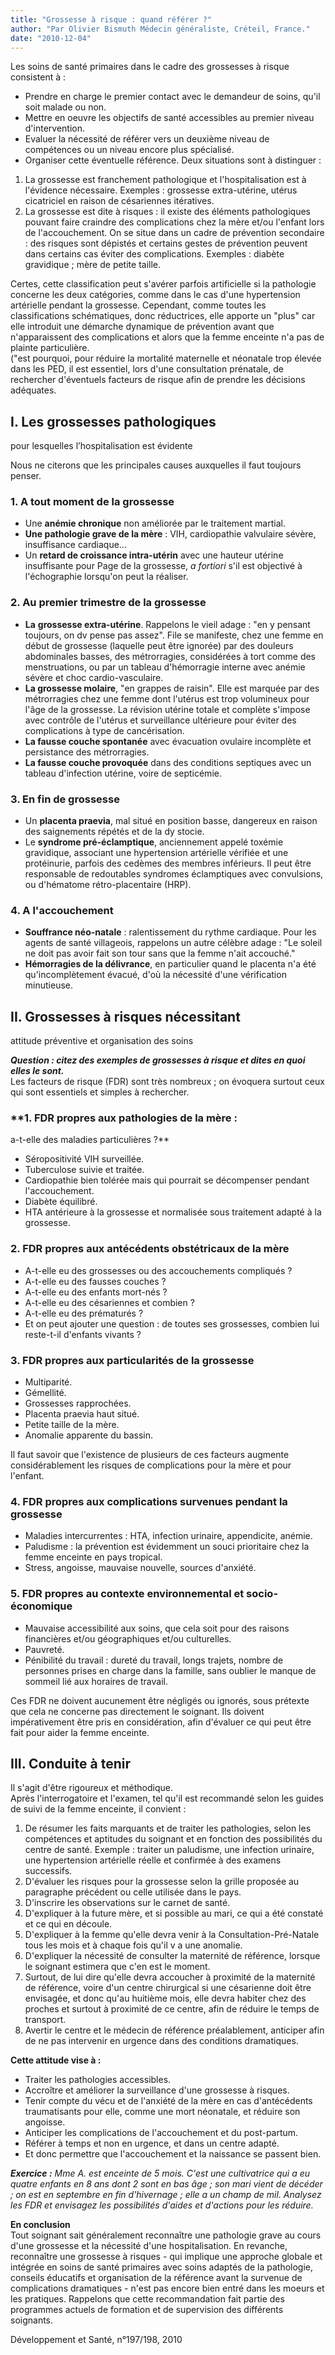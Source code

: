 ```yaml
---
title: "Grossesse à risque : quand référer ?"
author: "Par Olivier Bismuth Médecin généraliste, Créteil, France."
date: "2010-12-04"
---
```


Les soins de santé primaires dans le cadre des grossesses à risque consistent à :

*   Prendre en charge le premier contact avec le demandeur de soins, qu'il soit malade ou non.
*   Mettre en oeuvre les objectifs de santé accessibles au premier niveau d'intervention.
*   Evaluer la nécessité de référer vers un deuxième niveau de compétences ou un niveau encore plus spécialisé.
*   Organiser cette éventuelle référence.
Deux situations sont à distinguer :

1.  La grossesse est franchement pathologique et l'hospitalisation est à l'évidence nécessaire. Exemples : grossesse extra-utérine, utérus cicatriciel en raison de césariennes itératives.
2.  La grossesse est dite à risques : il existe des éléments pathologiques pouvant faire craindre des complications chez la mère et/ou l'enfant lors de l'accouchement. On se situe dans un cadre de prévention secondaire : des risques sont dépistés et certains gestes de prévention peuvent dans certains cas éviter des complications. Exemples : diabète gravidique ; mère de petite taille.

Certes, cette classification peut s'avérer parfois artificielle si la pathologie concerne les deux catégories, comme dans le cas d'une hypertension artérielle pendant la grossesse. Cependant, comme toutes les classifications schématiques, donc réductrices, elle apporte un "plus" car elle introduit une démarche dynamique de prévention avant que n'apparaissent des complications et alors que la femme enceinte n'a pas de plainte particulière.  
("est pourquoi, pour réduire la mortalité maternelle et néonatale trop élevée dans les PED, il est essentiel, lors d'une consultation prénatale, de rechercher d'éventuels facteurs de risque afin de prendre les décisions adéquates.

## I. Les grossesses pathologiques  
pour lesquelles l’hospitalisation est évidente

Nous ne citerons que les principales causes auxquelles il faut toujours penser.

### 1. A tout moment de la grossesse

*   Une **anémie chronique** non améliorée par le traitement martial.
*   **Une pathologie grave de la mère** : VIH, cardiopathie valvulaire sévère, insuffisance cardiaque...
*   Un **retard de croissance intra-utérin** avec une hauteur utérine insuffisante pour Page de la grossesse, _a fortiori_ s'il est objectivé à l'échographie lorsqu'on peut la réaliser.

### 2. Au premier trimestre de la grossesse

*   **La** **grossesse extra-utérine**. Rappelons le vieil adage : "en y pensant toujours, on dv pense pas assez". File se manifeste, chez une femme en début de grossesse (laquelle peut être ignorée) par des douleurs abdominales basses, des métrorragies, considérées à tort comme des menstruations, ou par un tableau d'hémorragie interne avec anémie sévère et choc cardio-vasculaire.
*   **La grossesse molaire**, "en grappes de raisin". Elle est marquée par des métrorragies chez une femme dont l'utérus est trop volumineux pour l'âge de la grossesse. La révision utérine totale et complète s'impose avec contrôle de l'utérus et surveillance ultérieure pour éviter des complications à type de cancérisation.
*   **La fausse couche spontanée** avec évacuation ovulaire incomplète et persistance des métrorragies.
*   **La fausse couche provoquée** dans des conditions septiques avec un tableau d'infection utérine, voire de septicémie.

### 3. En fin de grossesse

*   Un **placenta praevia**, mal situé en position basse, dangereux en raison des saignements répétés et de la dy stocie.
*   Le **syndrome pré-éclamptique**, anciennement appelé toxémie gravidique, associant une hypertension artérielle vérifiée et une protéinurie, parfois des cedèmes des membres inférieurs. Il peut être responsable de redoutables syndromes éclamptiques avec convulsions, ou d'hématome rétro-placentaire (HRP).

### 4. A l'accouchement

*   **Souffrance néo-natale** : ralentissement du rythme cardiaque. Pour les agents de santé villageois, rappelons un autre célèbre adage : "Le soleil ne doit pas avoir fait son tour sans que la femme n'ait accouché."
*   **Hémorragies de la délivrance**, en particulier quand le placenta n'a été qu'incomplètement évacué, d'où la nécessité d'une vérification minutieuse.

## II. Grossesses à risques nécessitant  
attitude préventive et organisation des soins

_**Question : citez des exemples de grossesses à risque et dites en quoi elles le sont.**_  
Les facteurs de risque (FDR) sont très nombreux ; on évoquera surtout ceux qui sont essentiels et simples à rechercher.

### **1. FDR propres aux pathologies de la mère :  
a-t-elle des maladies particulières ?**

*   Séropositivité VIH surveillée.
*   Tuberculose suivie et traitée.
*   Cardiopathie bien tolérée mais qui pourrait se décompenser pendant l'accouchement.
*   Diabète équilibré.
*   HTA antérieure à la grossesse et normalisée sous traitement adapté à la grossesse.

### 2. FDR propres aux antécédents obstétricaux de la mère

*   A-t-elle eu des grossesses ou des accouchements compliqués ?
*   A-t-elle eu des fausses couches ?
*   A-t-elle eu des enfants mort-nés ?
*   A-t-elle eu des césariennes et combien ?
*   A-t-elle eu des prématurés ?
*   Et on peut ajouter une question : de toutes ses grossesses, combien lui reste-t-il d'enfants vivants ?

### 3. FDR propres aux particularités de la grossesse

*   Multiparité. 
*   Gémellité.
*   Grossesses rapprochées.
*   Placenta praevia haut situé.
*   Petite taille de la mère.
*   Anomalie apparente du bassin.

Il faut savoir que l'existence de plusieurs de ces facteurs augmente considérablement les risques de complications pour la mère et pour l'enfant.

### 4. FDR propres aux complications survenues pendant la grossesse

*   Maladies intercurrentes : HTA, infection urinaire, appendicite, anémie.
*   Paludisme : la prévention est évidemment un souci prioritaire chez la femme enceinte en pays tropical.
*   Stress, angoisse, mauvaise nouvelle, sources d'anxiété.

### 5. FDR propres au contexte environnemental et socio-économique

*   Mauvaise accessibilité aux soins, que cela soit pour des raisons financières et/ou géographiques et/ou culturelles.
*   Pauvreté.
*   Pénibilité du travail : dureté du travail, longs trajets, nombre de personnes prises en charge dans la famille, sans oublier le manque de sommeil lié aux horaires de travail.

Ces FDR ne doivent aucunement être négligés ou ignorés, sous prétexte que cela ne concerne pas directement le soignant. Ils doivent impérativement être pris en considération, afin d'évaluer ce qui peut être fait pour aider la femme enceinte.

## III. Conduite à tenir

Il s'agit d'être rigoureux et méthodique.  
Après l'interrogatoire et l'examen, tel qu'il est recommandé selon les guides de suivi de la femme enceinte, il convient :

1.  De résumer les faits marquants et de traiter les pathologies, selon les compétences et aptitudes du soignant et en fonction des possibilités du centre de santé. Exemple : traiter un paludisme, une infection urinaire, une hypertension artérielle réelle et confirmée à des examens successifs.
2.  D'évaluer les risques pour la grossesse selon la grille proposée au paragraphe précédent ou celle utilisée dans le pays.
3.  D'inscrire les observations sur le carnet de santé.
4.  D'expliquer à la future mère, et si possible au mari, ce qui a été constaté et ce qui en découle.
5.  D'expliquer à la femme qu'elle devra venir à la Consultation-Pré-Natale tous les mois et à chaque fois qu'il v a une anomalie.
6.  D'expliquer la nécessité de consulter la maternité de référence, lorsque le soignant estimera que c'en est le moment.
7.  Surtout, de lui dire qu'elle devra accoucher à proximité de la maternité de référence, voire d'un centre chirurgical si une césarienne doit être envisagée, et donc qu'au huitième mois, elle devra habiter chez des proches et surtout à proximité de ce centre, afin de réduire le temps de transport.
8.  Avertir le centre et le médecin de référence préalablement, anticiper afin de ne pas intervenir en urgence dans des conditions dramatiques.

**Cette attitude vise à :**

*   Traiter les pathologies accessibles.
*   Accroître et améliorer la surveillance d'une grossesse à risques.
*   Tenir compte du vécu et de l'anxiété de la mère en cas d'antécédents traumatisants pour elle, comme une mort néonatale, et réduire son angoisse.
*   Anticiper les complications de l'accouchement et du post-partum.
*   Référer à temps et non en urgence, et dans un centre adapté.
*   Et donc permettre que l'accouchement et la naissance se passent bien.

_**Exercice :** Mme A. est enceinte de 5 mois. C'est une cultivatrice qui a eu quatre enfants en 8 ans dont 2 sont en bas âge ; son mari vient de décéder ; on est en septembre en fin d'hivernage ; elle a un champ de mil. Analysez les FDR et envisagez les possibilités d'aides et d'actions pour les réduire._

**En conclusion**  
Tout soignant sait généralement reconnaître une pathologie grave au cours d'une grossesse et la nécessité d'une hospitalisation. En revanche, reconnaître une grossesse à risques - qui implique une approche globale et intégrée en soins de santé primaires avec soins adaptés de la pathologie, conseils éducatifs et organisation de la référence avant la survenue de complications dramatiques - n'est pas encore bien entré dans les moeurs et les pratiques. Rappelons que cette recommandation fait partie des programmes actuels de formation et de supervision des différents soignants.

Développement et Santé, n°197/198, 2010